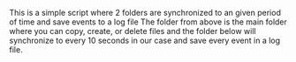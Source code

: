 This is a simple script where 2 folders are synchronized to an given period of time and save events to a log file The folder from above is the main folder where you can copy, create, or delete files and the folder below will synchronize to every 10 seconds in our case and save every event in a log file.